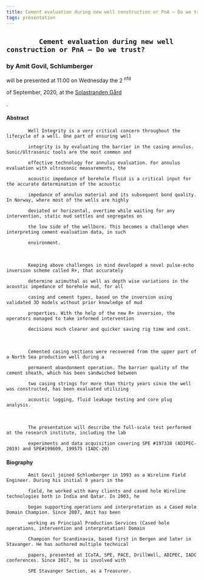 ```yaml
---
title: Cement evaluation during new well construction or PnA – Do we trust?
tags: presentation 
---
```



      
<h2>


            Cement evaluation during new well construction or PnA – Do we trust?

      
</h2>





      
<h3>
by Amit Govil, Schlumberger
</h3>





      
<p>
will be presented at 11:00 on Wednesday the 2
<sup>
nfd
</sup>

 of September, 2020, at the 
<a href="http://www.solastrandengaard.no">
Solastranden Gård
</a>

.
</p>





      
<h4>
Abstract
</h4>



      
<p>


            Well Integrity is a very critical concern throughout the lifecycle of a well. One part of ensuring well

            integrity is by evaluating the barrier in the casing annulus. Sonic/Ultrasonic tools are the most common and

            effective technology for annulus evaluation. For annulus evaluation with ultrasonic measurements, the

            acoustic impedance of borehole fluid is a critical input for the accurate determination of the acoustic

            impedance of annulus material and its subsequent bond quality. In Norway, where most of the wells are highly

            deviated or horizontal, overtime while waiting for any intervention, static mud settles and segregates on

            the low side of the wellbore. This becomes a challenge when interpreting cement evaluation data, in such

            environment.

            
<br>


            Keeping above challenges in mind developed a novel pulse-echo inversion scheme called R+, that accurately

            determine azimuthal as well as depth wise variations in the acoustic impedance of borehole mud, for all

            casing and cement types, based on the inversion using validated 3D models without prior knowledge of mud

            properties. With the help of the new R+ inversion, the operators managed to take informed intervention

            decisions much clearer and quicker saving rig time and cost.

            
<br>


            Cemented casing sections were recovered from the upper part of a North Sea production well during a

            permanent abandonment operation. The barrier quality of the cement sheath, which has been sandwiched between

            two casing strings for more than thirty years since the well was constructed, has been evaluated utilizing

            acoustic logging, fluid leakage testing and core plug analysis.

            
<br>


            The presentation will describe the full-scale test performed at the research institute, including the lab

            experiments and data acquisition covering SPE #197338 (ADIPEC-2019) and SPE#199609, 199575 (IADC-20)

      
</p>



      
<h4>
Biography
</h4>



      
<p>


            Amit Govil joined Schlumberger in 1993 as a Wireline Field Engineer. During his initial 9 years in the

            field, he worked with many clients and cased hole Wireline technologies both in India and Qatar. In 2003, he

            began supporting operations and interpretation as a Cased Hole Domain Champion. Since 2007, Amit has been

            working as Principal Production Services (Cased hole operations, intervention and interpretation) Domain

            Champion for Scandinavia, based first in Bergen and later in Stavanger. He has authored multiple technical

            papers, presented at ICoTA, SPE, PACE, DrillWell, ADIPEC, IADC conferences. Since 2017, he is involved with

            SPE Stavanger Section, as a Treasurer.

      
</p>











